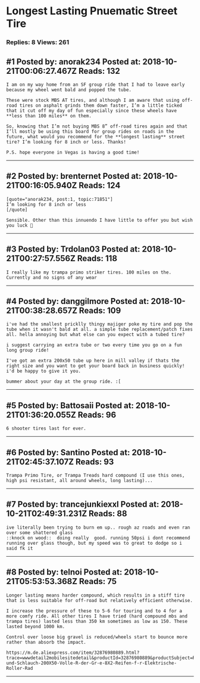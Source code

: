 # Longest Lasting Pnuematic Street Tire

### Replies: 8 Views: 261

## \#1 Posted by: anorak234 Posted at: 2018-10-21T00:06:27.467Z Reads: 132

```
I am on my way home from an SF group ride that I had to leave early because my wheel went bald and popped the tube. 

These were stock MBS AT tires, and although I am aware that using off-road tires on asphalt grinds them down faster, I’m a little ticked that it cut off my day of fun especially since these wheels have **less than 100 miles** on them. 

So, knowing that I’m not buying MBS 8” off-road tires again and that I’ll mostly be using this board for group rides on roads in the future, what would you recommend for the **longest lasting** street tire? I’m looking for 8 inch or less. Thanks!

P.S. hope everyone in Vegas is having a good time!
```

---
## \#2 Posted by: brenternet Posted at: 2018-10-21T00:16:05.940Z Reads: 124

```
[quote="anorak234, post:1, topic:71851"]
I’m looking for 8 inch or less
[/quote]

Sensible. Other than this innuendo I have little to offer you but wish you luck 🤗
```

---
## \#3 Posted by: Trdolan03 Posted at: 2018-10-21T00:27:57.556Z Reads: 118

```
I really like my trampa primo striker tires. 100 miles on the. Currently and no signs of any wear
```

---
## \#4 Posted by: danggilmore Posted at: 2018-10-21T00:38:28.657Z Reads: 109

```
i've had the smallest pricklly thingy majiger poke my tire and pop the tube when it wasn't bald at all. a simple tube replacement/patch fixes all. hella annoying but what else can you expect with a tubed tire? 

i suggest carrying an extra tube or two every time you go on a fun long group ride!

I've got an extra 200x50 tube up here in mill valley if thats the right size and you want to get your board back in business quickly! i'd be happy to give it you.

bummer about your day at the group ride. :[
```

---
## \#5 Posted by: Battosaii Posted at: 2018-10-21T01:36:20.055Z Reads: 96

```
6 shooter tires last for ever.
```

---
## \#6 Posted by: Santino Posted at: 2018-10-21T02:45:37.107Z Reads: 93

```
Trampa Primo Tire, or Trampa Treads hard compound (I use this ones, high psi resistant, all around wheels, long lasting)...
```

---
## \#7 Posted by: trancejunkiexxl Posted at: 2018-10-21T02:49:31.231Z Reads: 88

```
ive literally been trying to burn em up.. rough az roads and even ran over some shattered glass 
::knock on wood::  doing really  good. running 50psi i dont recommend running over glass though, but my speed was to great to dodge so i said fk it
```

---
## \#8 Posted by: telnoi Posted at: 2018-10-21T05:53:53.368Z Reads: 75

```
Longer lasting means harder compound, which results in a stiff tire that is less suitable for off-road but relatively efficient otherwise. 

I increase the pressure of these to 5-6 for touring and to 4 for a more comfy ride. All other tires I have tried (hard compound mbs and trampa tires) lasted less than 350 km sometimes as low as 150. These lasted beyond 1000 km. 

Control over loose big gravel is reduced/wheels start to bounce more rather than absorb the impact. 

https://m.de.aliexpress.com/item/32876980889.html?trace=wwwdetail2mobilesitedetail&productId=32876980889&productSubject=Reifen-und-Schlauch-200X50-Volle-R-der-Gr-e-8X2-Reifen-f-r-Elektrische-Roller-Rad
```

---
